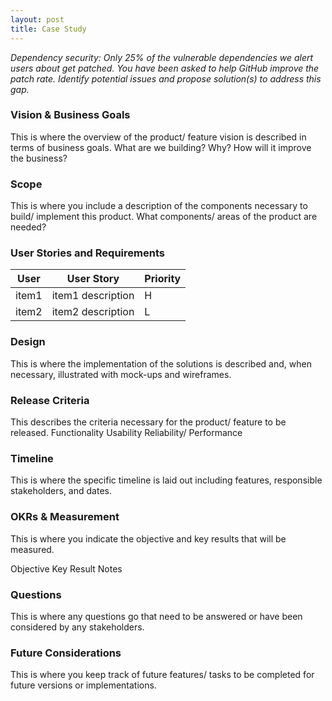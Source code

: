 ```yaml
---
layout: post
title: Case Study
---
```


<!-- ![_config.yml]({{ site.baseurl }}/images/config.png) -->

*Dependency security: Only 25% of the vulnerable dependencies we alert users about get patched. You have been asked to help GitHub improve the patch rate. Identify potential issues and propose solution(s) to address this gap.*

### Vision & Business Goals
This is where the overview of the product/ feature vision is described in terms of business goals. What are we building? Why? How will it improve the business?

### Scope
This is where you include a description of the components necessary to build/ implement this product. What components/ areas of the product are needed? 

### User Stories and Requirements

| **User** | **User Story** | **Priority**   |
| --- | --- | --- |
| item1 | item1 description | H |
| item2 | item2 description | L |



### Design
This is where the implementation of the solutions is described and, when necessary, illustrated with mock-ups and wireframes.

### Release Criteria
This describes the criteria necessary for the product/ feature to be released.
Functionality
Usability
Reliability/ Performance

### Timeline
This is where the specific timeline is laid out including features, responsible stakeholders, and dates.

### OKRs & Measurement
This is where you indicate the objective and key results that will be measured. 

Objective
Key Result
Notes


### Questions
This is where any questions go that need to be answered or have been considered by any stakeholders.

### Future Considerations
This is where you keep track of future features/ tasks to be completed for future versions or implementations. 
